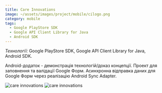 ```yaml
---
title: Care Innovations
image: ~/assets/images/project/mobile/cilogo.png
category: mobile
tags:
  - Google PlayStore SDK
  - Google API Client Library for Java
  - Android SDK
---
```


*Технології:* Google PlayStore SDK, Google API Client Library for Java, Android SDK.

Android-додаток - демонстрація технологій/доказ концепції. Проект для заповнення та валідації Google Форм. Асинхронна відправка даних для Google Форм через реалізацію Android Sync Adapter.

![care innovations](~/assets/images/project/mobile/ci1.png)
![care innovations](~/assets/images/project/mobile/ci2.png)
